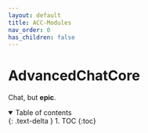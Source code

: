 ```yaml
---
layout: default
title: ACC-Modules
nav_order: 0
has_children: false
---
```


# AdvancedChatCore

Chat, but **epic**.

<details open markdown="block">
  <summary>
    Table of contents
  </summary>
  {: .text-delta }
1. TOC
{:toc}
</details>